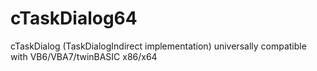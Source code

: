 # cTaskDialog64
cTaskDialog (TaskDialogIndirect implementation) universally compatible with VB6/VBA7/twinBASIC x86/x64
